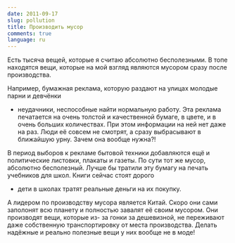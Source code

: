 ```yaml
---
date: 2011-09-17
slug: pollution
title: Производить мусор
comments: true
language: ru
---
```


Есть тысяча вещей, которые я считаю абсолютно бесполезными. В топе находятся
вещи, которые на мой взгляд являются мусором сразу после производства.

Например, бумажная реклама, которую раздают на улицах молодые парни и девчёнки
- неудачники, неспособные найти нормальную работу. Эта реклама печатается на
очень толстой и качественной бумаге, в цвете, и в очень больших количествах.
При этом информации на ней нет даже на раз. Люди её совсем не смотрят, а сразу
выбрасывают в ближайшую урну. Зачем она вообще нужна?!

В период выборов к рекламе бытовой техники добавляются ещё и политические
листовки, плакаты и газеты. По сути тот же мусор, абсолютно бесполезный. Лучше
бы тратили эту бумагу на печать учебников для школ. Книги сейчас стоят дорого
- дети в школах тратят реальные деньги на их покупку.

А лидером по производству мусора является Китай. Скоро они сами заполонят всю
планету и полностью завалят её своим мусором. Они производят вещи, которые из-
за гонки за дешевизной, не переживают даже собственную транспортировку от
места производства. Делать надёжные и реально полезные вещи у них вообще не в
моде!
